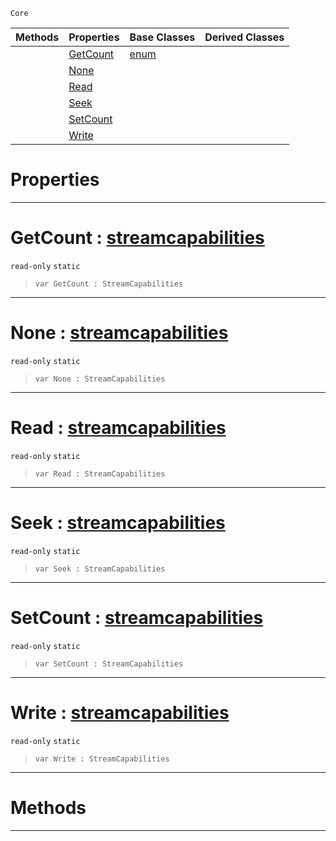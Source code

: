  `Core`

|Methods|Properties|Base Classes|Derived Classes|
|---|---|---|---|
| |[ GetCount](streamcapabilities.md#getcount-zilch-engine-doc)|[enum](enum.md)| |
| |[ None](streamcapabilities.md#none-zilch-engine-documen)| | |
| |[ Read](streamcapabilities.md#read-zilch-engine-documen)| | |
| |[ Seek](streamcapabilities.md#seek-zilch-engine-documen)| | |
| |[ SetCount](streamcapabilities.md#setcount-zilch-engine-doc)| | |
| |[ Write](streamcapabilities.md#write-zilch-engine-docume)| | |


 #  Properties


---  
 #  GetCount : [streamcapabilities](streamcapabilities.md)

 `read-only` `static`

> 
> ```TS:Nada
> var GetCount : StreamCapabilities


---  
 #  None : [streamcapabilities](streamcapabilities.md)

 `read-only` `static`

> 
> ```TS:Nada
> var None : StreamCapabilities


---  
 #  Read : [streamcapabilities](streamcapabilities.md)

 `read-only` `static`

> 
> ```TS:Nada
> var Read : StreamCapabilities


---  
 #  Seek : [streamcapabilities](streamcapabilities.md)

 `read-only` `static`

> 
> ```TS:Nada
> var Seek : StreamCapabilities


---  
 #  SetCount : [streamcapabilities](streamcapabilities.md)

 `read-only` `static`

> 
> ```TS:Nada
> var SetCount : StreamCapabilities


---  
 #  Write : [streamcapabilities](streamcapabilities.md)

 `read-only` `static`

> 
> ```TS:Nada
> var Write : StreamCapabilities


---  
 #  Methods


---  
 

 